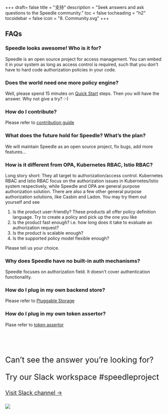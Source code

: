 +++
draft= false
title = "支持"
description = "Seek answers and ask questions to the Speedle community."
toc = false
tocheading = "h2"
tocsidebar = false
icon = "8. Community.svg"
+++

## FAQs

### Speedle looks awesome! Who is it for?

Speedle is an open source project for access management. You can embed it in your system as long as access control is required, such that you don't have to hard code authorization policies in your code.

### Does the world need one more policy engine?

Well, please spend 15 minutes on [Quick Start](./quick-start) steps. Then you will have the answer. Why not give a try? :-)

### How do I contribute?

Please refer to [contribution guide](./contribute/#code)

### What does the future hold for Speedle? What’s the plan?

We will maintain Speedle as an open source project, fix bugs, add more features...

### How is it different from OPA, Kubernetes RBAC, Istio RBAC?

Long story short: They all target to authorization/access control. Kubernetes RBAC and Istio RBAC focus on the authorization issues in Kubernetes/Istio system respectively, while Speedle and OPA are general purpose authorization solution. There are also a few other general purpose authorization solutions, like Casbin and Ladon. You may try them out yourself and see

1. Is the product user-friendly? These products all offer policy definition language. Try to create a policy and pick up the one you like
2. Is the product fast enough? i.e. how long does it take to evaluate an authorization request?
3. Is the product is scalable enough?
4. Is the supported policy model flexible enough?

Please tell us your choice.

### Why does Speedle have no built-in auth mechanisms?

Speedle focuses on authorization field. It doesn't cover authentication functionality.

### How do I plug in my own backend store?

Please refer to [Pluggable Storage](./docs/store/)

### How do I plug in my own token assertor?

Plase refer to [token assertor](./docs/assertor)

<div class="row" style="padding-top: 50px">
    <div class="col col-2"></div>
    <div class="col col-8 center" style="font-size: 25px">
    <div>
        <p>Can’t see the answer you’re looking for?</p>
        <p>Try our Slack workspace #speedleproject</p>
        <p>
          <a class="button primary started" style="font-size:18px" href="./quick-start">
            <span>Visit Slack channel →</span>
          </a>
        </p>
    </div>
    </div>
    <div class="col col-2 right">
      <a title="slack" href="https://join.slack.com/t/speedleproject/shared_invite/enQtNTUzODM3NDY0ODE2LTg0ODc0NzQ1MjVmM2NiODVmMThkMmVjNmMyODA0ZWJjZjQ3NDc2MjdlMzliN2U4MDRkZjhlYzYzMDEyZTgxMGQ">
        <img class="svg" src="/img/speedle/Slack_RGB.svg" />
      </a>
    </div>
</div>
